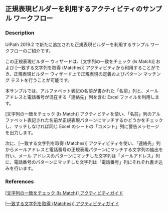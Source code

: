 
## 正規表現ビルダーを利用するアクティビティのサンプル ワークフロー

### Description

UiPath 2019.2 で新たに追加された正規表現ビルダーを利用するサンプル ワークフローのご紹介です。

この正規表現ビルダー ウィザードは、[文字列の一致をチェック (Is Match)] および [一致する文字列を取得 (Matches)] アクティビティから利用することができ、正規表現ビルダー ウィザード上で正規表現の定義およびパターン マッチング テストを行うことが可能です。

本サンプルでは、アルファベット表記の名前が書かれた「名前」列と、メール アドレスと電話番号が混在する「連絡先」列を含む Excel ファイルを利用します。

[文字列の一致をチェック (Is Match)] アクティビティを使い、「名前」列のアルファベット表記された名前が正規表現パターンにマッチするかどうかをチェックし、マッチしなければ同じ Excel のシートの「コメント」列に警告メッセージを出力します。

次に、[一致する文字列を取得 (Matches)] アクティビティを使い、「連絡先」列からメールアドレスと電話番号の正規表現パターンにマッチする文字列の抽出を行い、メール アドレスのパターンにマッチした文字列は「メールアドレス」列に、電話番号のパターンにマッチした文字列は「電話番号」列にそれぞれ書き込みを行います。

### References

[[文字列の一致をチェック (Is Match)] アクティビティガイド](https://docs.uipath.com/activities/lang-ja/docs/is-match)

[[一致する文字列を取得 (Matches)] アクティビティガイド](https://docs.uipath.com/activities/lang-ja/docs/matches)